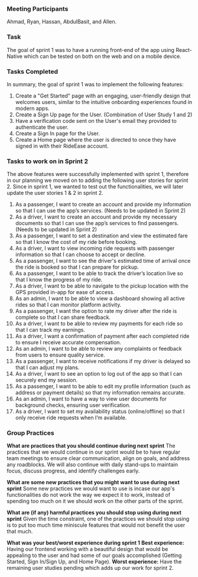 ### Meeting Participants
Ahmad, Ryan, Hassan, AbdulBasit, and Allen.

### Task

The goal of sprint 1 was to have a running front-end of the app using React-Native which can be tested on both on the web and on a mobile device. 

### Tasks Completed
In summary, the goal of sprint 1 was to implement the following features:
1. Create a "Get Started" page with an engaging, user-friendly design that welcomes users, similar to the intuitive onboarding experiences found in modern apps.
2. Create a Sign Up page for the User. (Combination of User Study 1 and 2)
3. Have a verification code sent on the User's email they provided to authenticate the user.
4. Create a Sign In page for the User.
5. Create a Home page where the user is directed to once they have signed in with their RideEase account.
   
### Tasks to work on in Sprint 2
The above features were successfully implemented with sprint 1, therefore in our planning we moved on to adding the following user stories for sprint 2. Since in sprint 1, we wanted to test out the functionalities, we will later update the user stories 1 & 2 in sprint 2.

1. As a passenger, I want to create an account and provide my information so that I can use the app’s services.  (Needs to be updated in Sprint 2)
2. As a driver, I want to create an account and provide my necessary documents so that I can use the app’s services to find passengers. (Needs to be updated in Sprint 2)
3. As a passenger, I want to set a destination and view the estimated fare so that I know the cost of my ride before booking.
4. As a driver, I want to view incoming ride requests with passenger information so that I can choose to accept or decline.
5. As a passenger, I want to see the driver's estimated time of arrival once the ride is booked so that I can prepare for pickup.
6. As a passenger, I want to be able to track the driver’s location live so that I know the progress of my ride.
7. As a driver, I want to be able to navigate to the pickup location with the GPS provided in-app for ease of access.
8. As an admin, I want to be able to view a dashboard showing all active rides so that I can monitor platform activity.
9. As a passenger, I want the option to rate my driver after the ride is complete so that I can share feedback.
10. As a driver, I want to be able to review my payments for each ride so that I can track my earnings.
11. As a driver, I want a confirmation of payment after each completed ride to ensure I receive accurate compensation.
12. As an admin, I want to be able to review any complaints or feedback from users to ensure quality service.
13. As a passenger, I want to receive notifications if my driver is delayed so that I can adjust my plans.
14. As a driver, I want to see an option to log out of the app so that I can securely end my session.
15. As a passenger, I want to be able to edit my profile information (such as address or payment details) so that my information remains accurate.
16. As an admin, I want to have a way to view user documents for background checks, ensuring user verification.
17. As a driver, I want to set my availability status (online/offline) so that I only receive ride requests when I’m available.
  

### Group Practices

**What are practices that you should continue during next sprint**
The practices that we would continue in our sprint would be to have regular team meetings to ensure clear communication, align on goals, and address any roadblocks. We will also continue with daily stand-ups to maintain focus, discuss progress, and identify challenges early.

**What are some new practices that you might want to use during next sprint**
Some new practices we would want to use is incase our app's functionalities do not work the way we expect it to work, instead of spending too much on it we should work on the other parts of the sprint.

**What are (if any) harmful practices you should stop using during next sprint**
Given the time constraint, one of the practices we should stop using is to put too much time miniscule features that would not benefit the user that much.

**What was your best/worst experience during sprint 1**
**Best experience:** Having our frontend working with a beautiful design that would be appealing to the user and had some of our goals accomplished (Getting Started, Sign In/Sign Up, and Home Page).
**Worst experience:** Have the remaining user studies pending which adds up our work for sprint 2.
